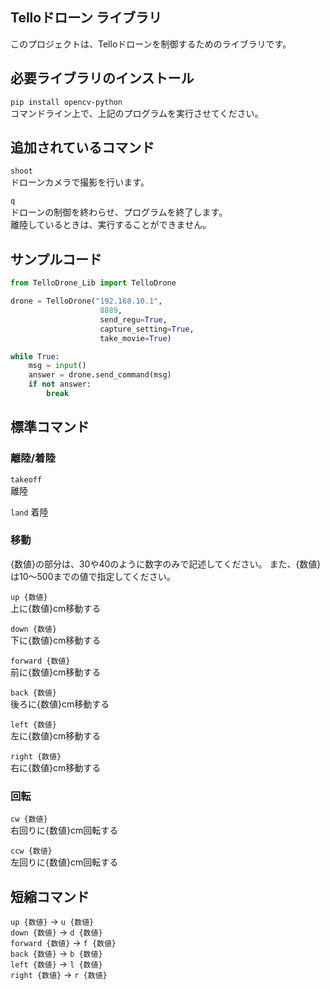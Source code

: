 ## Telloドローン ライブラリ
このプロジェクトは、Telloドローンを制御するためのライブラリです。

## 必要ライブラリのインストール
```pip install opencv-python```  
コマンドライン上で、上記のプログラムを実行させてください。

## 追加されているコマンド
```shoot```  
ドローンカメラで撮影を行います。  
  
```q```  
ドローンの制御を終わらせ、プログラムを終了します。  
離陸しているときは、実行することができません。

## サンプルコード

```python
from TelloDrone_Lib import TelloDrone

drone = TelloDrone("192.168.10.1",
                    8889,
                    send_regu=True,
                    capture_setting=True,
                    take_movie=True)

while True:
    msg = input()
    answer = drone.send_command(msg)
    if not answer:
        break
```  
  
## 標準コマンド
### 離陸/着陸

```takeoff```  
離陸

```land```
着陸

### 移動
  
{数値}の部分は、30や40のように数字のみで記述してください。
また、{数値}は10～500までの値で指定してください。
  
```up {数値}```  
上に{数値}cm移動する  
  
```down {数値}```  
下に{数値}cm移動する  
  
```forward {数値}```  
前に{数値}cm移動する  
  
```back {数値}```  
後ろに{数値}cm移動する  
  
```left {数値}```  
左に{数値}cm移動する  
  
```right {数値}```  
右に{数値}cm移動する  
  
### 回転
  
```cw {数値}```  
右回りに{数値}cm回転する  
  
```ccw {数値}```  
左回りに{数値}cm回転する  
  
## 短縮コマンド
```up {数値}```      -> ```u {数値}```  
```down {数値}```    -> ```d {数値}```  
```forward {数値}``` -> ```f {数値}```  
```back {数値}```    -> ```b {数値}```  
```left {数値}```    -> ```l {数値}```  
```right {数値}```   -> ```r {数値}```

